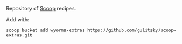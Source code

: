 Repository of [Scoop](http://scoop.sh) recipes.

Add with:

```
scoop bucket add wyorma-extras https://github.com/gulitsky/scoop-extras.git
````
